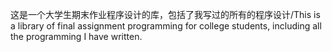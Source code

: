 这是一个大学生期末作业程序设计的库，包括了我写过的所有的程序设计/This is a library of final assignment programming for college students, including all the programming I have written.
